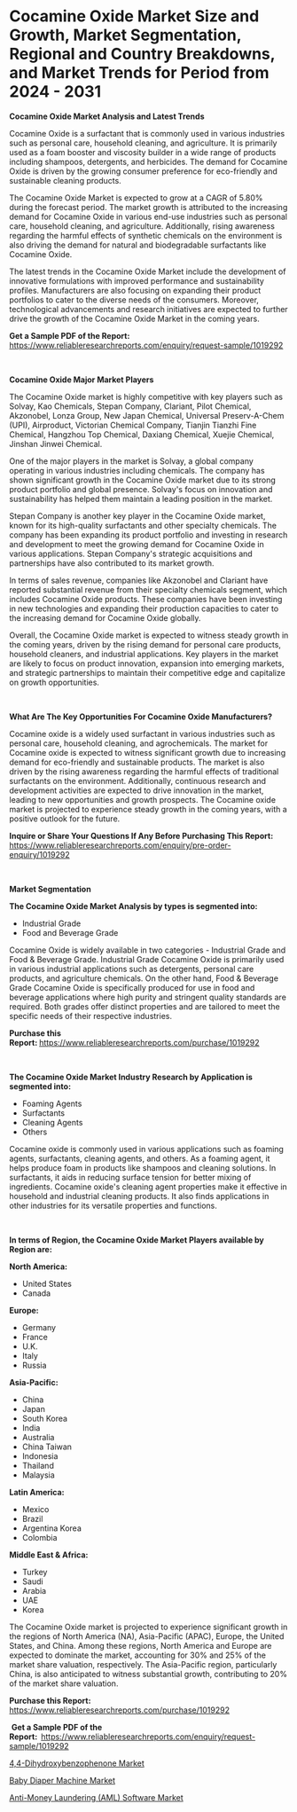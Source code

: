 <p><h1>Cocamine Oxide Market Size and Growth, Market Segmentation, Regional and Country Breakdowns, and Market Trends for Period from 2024 -  2031</h1></p><p><strong>Cocamine Oxide Market Analysis and Latest Trends</strong></p>
<p><p>Cocamine Oxide is a surfactant that is commonly used in various industries such as personal care, household cleaning, and agriculture. It is primarily used as a foam booster and viscosity builder in a wide range of products including shampoos, detergents, and herbicides. The demand for Cocamine Oxide is driven by the growing consumer preference for eco-friendly and sustainable cleaning products.</p><p>The Cocamine Oxide Market is expected to grow at a CAGR of 5.80% during the forecast period. The market growth is attributed to the increasing demand for Cocamine Oxide in various end-use industries such as personal care, household cleaning, and agriculture. Additionally, rising awareness regarding the harmful effects of synthetic chemicals on the environment is also driving the demand for natural and biodegradable surfactants like Cocamine Oxide.</p><p>The latest trends in the Cocamine Oxide Market include the development of innovative formulations with improved performance and sustainability profiles. Manufacturers are also focusing on expanding their product portfolios to cater to the diverse needs of the consumers. Moreover, technological advancements and research initiatives are expected to further drive the growth of the Cocamine Oxide Market in the coming years.</p></p>
<p><strong>Get a Sample PDF of the Report:&nbsp;</strong> <a href="https://www.reliableresearchreports.com/enquiry/request-sample/1019292">https://www.reliableresearchreports.com/enquiry/request-sample/1019292</a></p>
<p>&nbsp;</p>
<p><strong>Cocamine Oxide Major Market Players</strong></p>
<p><p>The Cocamine Oxide market is highly competitive with key players such as Solvay, Kao Chemicals, Stepan Company, Clariant, Pilot Chemical, Akzonobel, Lonza Group, New Japan Chemical, Universal Preserv-A-Chem (UPI), Airproduct, Victorian Chemical Company, Tianjin Tianzhi Fine Chemical, Hangzhou Top Chemical, Daxiang Chemical, Xuejie Chemical, Jinshan Jinwei Chemical. </p><p>One of the major players in the market is Solvay, a global company operating in various industries including chemicals. The company has shown significant growth in the Cocamine Oxide market due to its strong product portfolio and global presence. Solvay's focus on innovation and sustainability has helped them maintain a leading position in the market. </p><p>Stepan Company is another key player in the Cocamine Oxide market, known for its high-quality surfactants and other specialty chemicals. The company has been expanding its product portfolio and investing in research and development to meet the growing demand for Cocamine Oxide in various applications. Stepan Company's strategic acquisitions and partnerships have also contributed to its market growth.</p><p>In terms of sales revenue, companies like Akzonobel and Clariant have reported substantial revenue from their specialty chemicals segment, which includes Cocamine Oxide products. These companies have been investing in new technologies and expanding their production capacities to cater to the increasing demand for Cocamine Oxide globally.</p><p>Overall, the Cocamine Oxide market is expected to witness steady growth in the coming years, driven by the rising demand for personal care products, household cleaners, and industrial applications. Key players in the market are likely to focus on product innovation, expansion into emerging markets, and strategic partnerships to maintain their competitive edge and capitalize on growth opportunities.</p></p>
<p>&nbsp;</p>
<p><strong>What Are The Key Opportunities For Cocamine Oxide Manufacturers?</strong></p>
<p><p>Cocamine oxide is a widely used surfactant in various industries such as personal care, household cleaning, and agrochemicals. The market for Cocamine oxide is expected to witness significant growth due to increasing demand for eco-friendly and sustainable products. The market is also driven by the rising awareness regarding the harmful effects of traditional surfactants on the environment. Additionally, continuous research and development activities are expected to drive innovation in the market, leading to new opportunities and growth prospects. The Cocamine oxide market is projected to experience steady growth in the coming years, with a positive outlook for the future.</p></p>
<p><strong>Inquire or Share Your Questions If Any Before Purchasing This Report:</strong> <a href="https://www.reliableresearchreports.com/enquiry/pre-order-enquiry/1019292">https://www.reliableresearchreports.com/enquiry/pre-order-enquiry/1019292</a></p>
<p>&nbsp;</p>
<p><strong>Market Segmentation</strong></p>
<p><strong>The Cocamine Oxide Market Analysis by types is segmented into:</strong></p>
<p><ul><li>Industrial Grade</li><li>Food and Beverage Grade</li></ul></p>
<p><p>Cocamine Oxide is widely available in two categories - Industrial Grade and Food & Beverage Grade. Industrial Grade Cocamine Oxide is primarily used in various industrial applications such as detergents, personal care products, and agriculture chemicals. On the other hand, Food & Beverage Grade Cocamine Oxide is specifically produced for use in food and beverage applications where high purity and stringent quality standards are required. Both grades offer distinct properties and are tailored to meet the specific needs of their respective industries.</p></p>
<p><strong>Purchase this Report:&nbsp;</strong><a href="https://www.reliableresearchreports.com/purchase/1019292">https://www.reliableresearchreports.com/purchase/1019292</a></p>
<p>&nbsp;</p>
<p><strong>The Cocamine Oxide Market Industry Research by Application is segmented into:</strong></p>
<p><ul><li>Foaming Agents</li><li>Surfactants</li><li>Cleaning Agents</li><li>Others</li></ul></p>
<p><p>Cocamine oxide is commonly used in various applications such as foaming agents, surfactants, cleaning agents, and others. As a foaming agent, it helps produce foam in products like shampoos and cleaning solutions. In surfactants, it aids in reducing surface tension for better mixing of ingredients. Cocamine oxide's cleaning agent properties make it effective in household and industrial cleaning products. It also finds applications in other industries for its versatile properties and functions.</p></p>
<p>&nbsp;</p>
<p><strong>In terms of Region, the Cocamine Oxide Market Players available by Region are:</strong></p>
<p>
    <p> <strong> North America: </strong>
        <ul>
            <li>United States</li>
            <li>Canada</li>
        </ul>
        </p> 
    <p> <strong> Europe: </strong>
        <ul>
            <li>Germany</li>
            <li>France</li>
            <li>U.K.</li>
            <li>Italy</li>
            <li>Russia</li>
        </ul>
        </p> 
    <p> <strong> Asia-Pacific: </strong>
        <ul>
            <li>China</li>
            <li>Japan</li>
            <li>South Korea</li>
            <li>India</li>
            <li>Australia</li>
            <li>China Taiwan</li>
            <li>Indonesia</li>
            <li>Thailand</li>
            <li>Malaysia</li>
        </ul>
        </p> 
    <p> <strong> Latin America: </strong>
        <ul>
            <li>Mexico</li>
            <li>Brazil</li>
            <li>Argentina Korea</li>
            <li>Colombia</li>
        </ul>
        </p> 
    <p> <strong> Middle East & Africa: </strong>
        <ul>
            <li>Turkey</li>
            <li>Saudi</li>
            <li>Arabia</li>
            <li>UAE</li>
            <li>Korea</li>
        </ul>
    </p>
    </p>
<p><p>The Cocamine Oxide market is projected to experience significant growth in the regions of North America (NA), Asia-Pacific (APAC), Europe, the United States, and China. Among these regions, North America and Europe are expected to dominate the market, accounting for 30% and 25% of the market share valuation, respectively. The Asia-Pacific region, particularly China, is also anticipated to witness substantial growth, contributing to 20% of the market share valuation.</p></p>
<p><strong>Purchase this Report: </strong><a href="https://www.reliableresearchreports.com/purchase/1019292">https://www.reliableresearchreports.com/purchase/1019292</a></p>
<p>&nbsp;<strong>Get a Sample PDF of the Report:&nbsp;&nbsp;</strong><a href="https://www.reliableresearchreports.com/enquiry/request-sample/1019292">https://www.reliableresearchreports.com/enquiry/request-sample/1019292</a></p>
<p><strong></strong></p>
<p><p><a href="https://view.publitas.com/reportprime-1/44-dihydroxybenzophenone-market-with-the-goal-of-estimating-the-market-size-and-future-growth-potential-of-various-market-segments-based-on-component-applications-end-user-and-region/">4,4-Dihydroxybenzophenone Market</a></p><p><a href="https://view.publitas.com/reportprime-1/baby-diaper-machine-market-size-share-trends-analysis-report-by-material-by-type-by-end-user-by-region-and-segment-forecasts-2023-2030/">Baby Diaper Machine Market</a></p><p><a href="https://view.publitas.com/reportprime-1/anti-money-laundering-aml-software-market-growth-market-trends-covid-19-impact-and-forecasts-for-period-from-2023-2030/">Anti-Money Laundering (AML) Software Market</a></p></p>